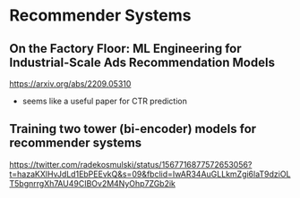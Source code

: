 # Recommender Systems

## On the Factory Floor: ML Engineering for Industrial-Scale Ads Recommendation Models
https://arxiv.org/abs/2209.05310

- seems like a useful paper for CTR prediction

## Training two tower (bi-encoder) models for recommender systems 
https://twitter.com/radekosmulski/status/1567716877572653056?t=hazaKXlHvJdLd1EbPEEvkQ&s=09&fbclid=IwAR34AuGLLkmZgi6laT9dziOLT5bgnrrgXh7AU49CIBOv2M4NyOhp7ZGb2ik
